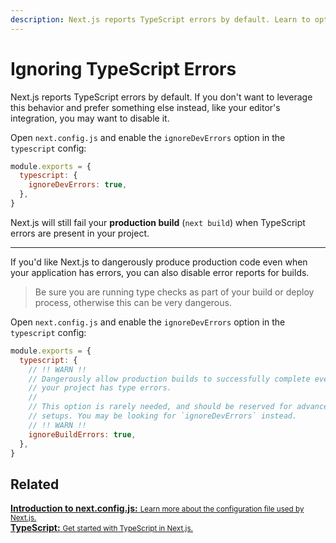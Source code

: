 ```yaml
---
description: Next.js reports TypeScript errors by default. Learn to opt-out of this behavior here.
---
```


# Ignoring TypeScript Errors

Next.js reports TypeScript errors by default. If you don't want to leverage this behavior and prefer something else instead, like your editor's integration, you may want to disable it.

Open `next.config.js` and enable the `ignoreDevErrors` option in the `typescript` config:

```js
module.exports = {
  typescript: {
    ignoreDevErrors: true,
  },
}
```

Next.js will still fail your **production build** (`next build`) when TypeScript errors are present in your project.

---

If you'd like Next.js to dangerously produce production code even when your application has errors, you can also disable error reports for builds.

> Be sure you are running type checks as part of your build or deploy process, otherwise this can be very dangerous.

Open `next.config.js` and enable the `ignoreDevErrors` option in the `typescript` config:

```js
module.exports = {
  typescript: {
    // !! WARN !!
    // Dangerously allow production builds to successfully complete even if
    // your project has type errors.
    //
    // This option is rarely needed, and should be reserved for advanced
    // setups. You may be looking for `ignoreDevErrors` instead.
    // !! WARN !!
    ignoreBuildErrors: true,
  },
}
```

## Related

<div class="card">
  <a href="/docs/api-reference/next.config.js/introduction.md">
    <b>Introduction to next.config.js:</b>
    <small>Learn more about the configuration file used by Next.js.</small>
  </a>
</div>

<div class="card">
  <a href="/docs/basic-features/typescript.md">
    <b>TypeScript:</b>
    <small>Get started with TypeScript in Next.js.</small>
  </a>
</div>
